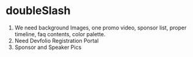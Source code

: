 # doubleSlash

1. We need background Images, one promo video, sponsor list, proper timeline, faq contents, color palette.
2. Need Devfolio Registration Portal
3. Sponsor and Speaker Pics
